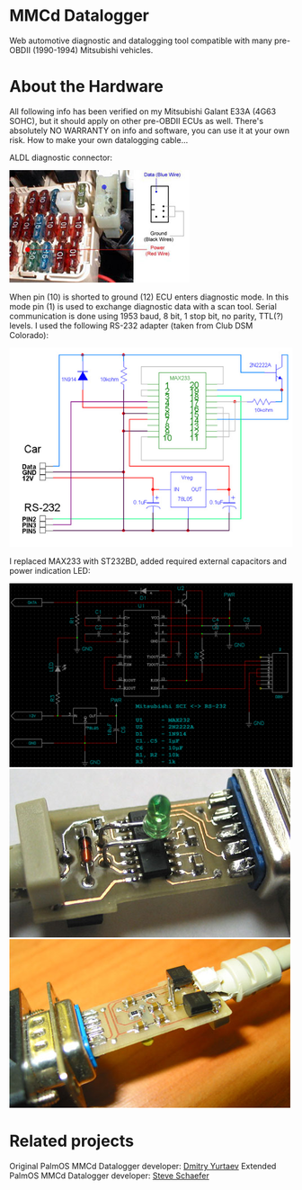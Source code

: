 # MMCd Datalogger
Web automotive diagnostic and datalogging tool compatible with many pre-OBDII (1990-1994) Mitsubishi vehicles.

# About the Hardware
All following info has been verified on my Mitsubishi Galant E33A (4G63 SOHC), but it should apply on other pre-OBDII ECUs as well.
There's absolutely NO WARRANTY on info and software, you can use it at your own risk.
How to make your own datalogging cable...

ALDL diagnostic connector:

![ALDL diagnostic connector](https://github.com/illja96/mmcdlogger/blob/main/diag-conn.jpg)

When pin (10) is shorted to ground (12) ECU enters diagnostic mode.
In this mode pin (1) is used to exchange diagnostic data with a scan tool. Serial communication is done using 1953 baud, 8 bit, 1 stop bit, no parity, TTL(?) levels.
I used the following RS-232 adapter (taken from Club DSM Colorado):

![RS-232 adapter 1 schematics](https://github.com/illja96/mmcdlogger/blob/main/ecu-rs232.jpg)

I replaced MAX233 with ST232BD, added required external capacitors and power indication LED:

![RS-232 adapter 2 schematics](https://github.com/illja96/mmcdlogger/blob/main/schematics.gif)
![RS-232 adapter 2 PCB top](https://github.com/illja96/mmcdlogger/blob/main/pcb-top.jpg)
![RS-232 adapter 2 PCB bottom](https://github.com/illja96/mmcdlogger/blob/main/pcb-bottom.jpg)

# Related projects
Original PalmOS MMCd Datalogger developer: [Dmitry Yurtaev](https://mmcdlogger.sourceforge.net)
Extended PalmOS MMCd Datalogger developer: [Steve Schaefer](https://github.com/stephenjschaefer/MMCd)